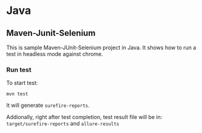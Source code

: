# Java
## Maven-Junit-Selenium
This is sample Maven-JUnit-Selenium project in Java. It shows how to run a test in headless mode against chrome.  

### Run test

To start test:

```
mvn test
```

It will generate `surefire-reports`. 

Addionally, right after test completion, test result file will be in: `target/surefire-reports` and `allure-results`
